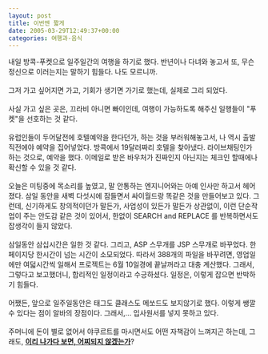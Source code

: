 ```yaml
---
layout: post
title: 이번엔 짧게
date: 2005-03-29T12:49:37+00:00
categories: 여행과-음식
---
```

내일 방콕-푸켓으로 일주일간의 여행을 하기로 했다. 반년이나 다녀와 놓고서 또, 무슨 정신으로 이러는지는 말하기 힘들다. 나도 모르니까.<br /><br />그저 가고 싶어지면 가고, 기회가 생기면 가기로 했는데, 실제로 그리 되었다. <br /><br />사실 가고 싶은 곳은, 끄라비 아니면 빠이인데, 여행이 가능하도록 해주신 일행들이 "푸켓"을 선호하는 것 같다.<br /><br />유럽인들이 두어달전에 호텔예약을 한다던가, 하는 것을 부러워해놓고서, 나 역시 출발 직전에야 예약을 집어넣었다. 방콕에서 19달러짜리 호텔을 찾아냈다. 라이브채팅인가 하는 것으로, 예약을 했다. 이메일로 받은 바우처가 진짜인지 아닌지는 체크인 할때에나 확신할 수 있을 것 같다.<br /><br />오늘은 미팅중에 목소리를 높였고, 말 안통하는 엔지니어와는 아예 인사만 하고서 헤어졌다. 삼일 동안을 새벽 다섯시에 잠들면서 싸이월드랑 똑같은 것을 만들어보고 있다. 그런데, 신기하게도 창의적이던가 말든가, 사업성이 있든가 말든가 상관없이, 이런 단순작업이 주는 안도감 같은 것이 있어서, 한없이 SEARCH and REPLACE 를 반복하면서도 잡생각이 들지 않았다.<br /><br />삼일동안 삼십시간은 일한 것 같다. 그리고, ASP 스무개를 JSP 스무개로 바꾸었다. 한페이지당 한시간이 넘는 시간이 소모되었다. 따라서 388개의 파일을 바꾸려면, 영업일에만 여덟시간씩 일해서 프로젝트는 6월 10일경에 끝날꺼라고 대충 계산했다. 그래서, 그렇다고 보고했더니, 합리적인 일정이라고 수긍하셨다. 일정은, 이렇게 잡으면 반박하기 힘들다.<br /><br />어쨌든, 앞으로 일주일동안은 태그도 클래스도 메쏘드도 보지않기로 했다. 이렇게 쌩깔 수 있다는 점이 알바의 장점이다. 그래서,... 입사원서를 넣지 못하고 있다. <br /><br />주머니에 돈이 별로 없어서 야쿠르트를 마시면서도 어떤 자책감이 느껴지곤 하는데, 그래도, <u><strong>이리 나가다 보면, 어찌되지 않겠는가</strong></u>?
